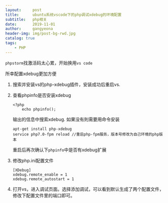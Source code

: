 ```yaml
---
layout:     post
title:      ubuntu系统vscode下的php调试xdebug的环境配置
subtitle:   php相关
date:       2019-11-01
author:     gangyeona
header-img: img/post-bg-rwd.jpg
catalog: true
tags:
    - PHP
---
```


`phpstorm`找激活码太心累，开始换用`vs code`

所幸配置xdebug更加方便

1. 搜索并安装vs的php-xdebug插件，安装成功后重启vs.
2. 查看phpinfo是否安装xdebug
	```
    <?php
        echo phpinfo();
    ```
    输出的信息中搜索xdebug.
    如果没有則需要用命令安装

    ```
    apt-get install php-xdebug
    service php7.0-fpm reload //重启php-fpm服务，版本号修改为自己环境的php版本
    ```

    重启后再次确认下`phpinfo`中是否有xdebug扩展
3. 修改php.ini配置文件
    ```
    [XDebug]
    xdebug.remote_enable = 1
    xdebug.remote_autostart = 1
    ```
4. 打开vs，进入调试页面。选择添加调试，可以看到默认生成了两个配置文件，修改下配置文件里的端口即可。






